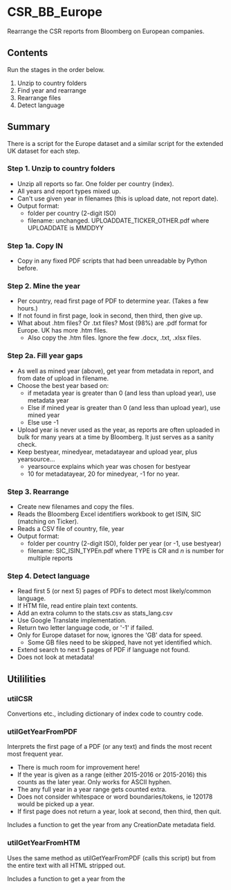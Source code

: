 # CSR_BB_Europe
Rearrange the CSR reports from Bloomberg on European companies.

## Contents
Run the stages in the order below.
1. Unzip to country folders
2. Find year and rearrange 
3. Rearrange files
4. Detect language

## Summary
There is a script for the Europe dataset 
and a similar script for the extended UK dataset for each step.

### Step 1. Unzip to country folders
- Unzip all reports so far. One folder per country (index). 
- All years and report types mixed up. 
- Can't use given year in filenames (this is upload date, not report date).
- Output format:
	- folder per country (2-digit ISO)
	- filename: unchanged. UPLOADDATE\_TICKER\_OTHER.pdf where UPLOADDATE is MMDDYY

### Step 1a. Copy IN
- Copy in any fixed PDF scripts that had been unreadable by Python before.

### Step 2. Mine the year
- Per country, read first page of PDF to determine year. (Takes a few hours.)
- If not found in first page, look in second, then third, then give up.
- What about .htm files? Or .txt files? Most (98%) are .pdf format for Europe. UK has more .htm files.
  - Also copy the .htm files. Ignore the few .docx, .txt, .xlsx files.

### Step 2a. Fill year gaps
- As well as mined year (above), get year from metadata in report, and from date of upload in filename.
- Choose the best year based on:
  - if metadata year is greater than 0 (and less than upload year), use metadata year
  - Else if mined year is greater than 0 (and less than upload year), use mined year
  - Else use -1
- Upload year is never used as the year, as reports are often uploaded in bulk for many years at a time by Bloomberg. It just serves as a sanity check.
- Keep bestyear, minedyear, metadatayear and upload year, plus yearsource...
  - yearsource explains which year was chosen for bestyear
  - 10 for metadatayear, 20 for minedyear, -1 for no year.

### Step 3. Rearrange
- Create new filenames and copy the files. 
- Reads the Bloomberg Excel identifiers workbook to get ISIN, SIC (matching on Ticker).
- Reads a CSV file of country, file, year
- Output format:
	- folder per country (2-digit ISO), folder per year (or -1, use bestyear)
	- filename: SIC\_ISIN\_TYPEn.pdf where TYPE is CR and _n_ is number for multiple reports
	
### Step 4. Detect language
- Read first 5 (or next 5) pages of PDFs to detect most likely/common language.
- If HTM file, read entire plain text contents.
- Add an extra column to the stats.csv as stats_lang.csv
- Use Google Translate implementation.
- Return two letter language code, or '-1' if failed.
- Only for Europe dataset for now, ignores the 'GB' data for speed.
  - Some GB files need to be skipped, have not yet identified which.
- Extend search to next 5 pages of PDF if language not found. 
- Does not look at metadata!

## Utililities
### utilCSR
Convertions etc., including dictionary of index code to country code.


### utilGetYearFromPDF
Interprets the first page of a PDF (or any text) and finds the most recent most frequent year.
- There is much room for improvement here!
- If the year is given as a range (either 2015-2016 or 2015-2016) this counts as the later year. Only works for ASCII hyphen.
- The any full year in a year range gets counted extra.
- Does not consider whitespace or word boundaries/tokens, ie 120178 would be picked up a year.
- If first page does not return a year, look at second, then third, then quit.

Includes a function to get the year from any CreationDate metadata field.

### utilGetYearFromHTM
Uses the same method as utilGetYearFromPDF (calls this script) 
but from the entire text with all HTML stripped out.

Includes a function to get a year from the <head><title> field, if present.


### utilReadExcelCSREurope
Reads in from the Excel tables of company indentifiers by country index. 

- Instantiates the Companies class with Company list. 
- This might be better as a DataFrame.

Format of Excel document:

- First sheet: "Summary". Not read by script, but the dictionary of country to index was used in utilCSR.py.
- Next 15 sheets: "1.AT" to "15.GB". Columns A:G contain:
  - BB Code, e.g. ANDR AV Equity
  - Name, e.g. ANDRITZ AG
  - Disclosure, to 4 decimal places
  - Country code for company, e.g. AT
  - ISIN, e.g. AT0000730007
  - SIC code, two digits.
  - SIC name, e.g. Industrials.
  
There were some companies in multiple indices, some companies not included, and one SIC code/name missing (given 99).

Gives special treatment to tickers with a forward slash '/' character, 
as the slash is not present in the report filenames that include company ticker.

### utilReadExcelCSRUK
Similar to utilReadExcelCSREurope, but for an extended UK list. If SIC is not available, give 99.

